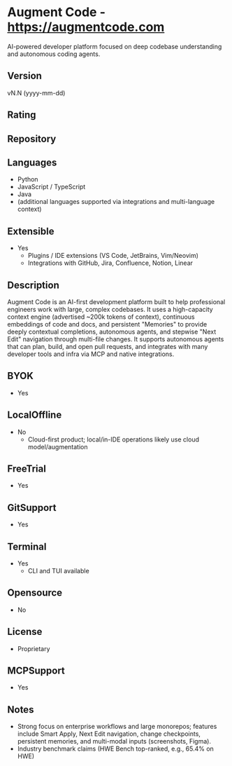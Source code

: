 # Augment Code - https://augmentcode.com
AI-powered developer platform focused on deep codebase understanding and autonomous coding agents.

## Version
vN.N (yyyy-mm-dd)

## Rating
  

## Repository


## Languages
- Python
- JavaScript / TypeScript
- Java
- (additional languages supported via integrations and multi-language context)

## Extensible
- Yes
  - Plugins / IDE extensions (VS Code, JetBrains, Vim/Neovim)
  - Integrations with GitHub, Jira, Confluence, Notion, Linear

## Description
Augment Code is an AI-first development platform built to help professional engineers work with large, complex codebases. It uses a high-capacity context engine (advertised ~200k tokens of context), continuous embeddings of code and docs, and persistent "Memories" to provide deeply contextual completions, autonomous agents, and stepwise "Next Edit" navigation through multi-file changes. It supports autonomous agents that can plan, build, and open pull requests, and integrates with many developer tools and infra via MCP and native integrations.

## BYOK
- Yes

## LocalOffline
- No
  - Cloud-first product; local/in-IDE operations likely use cloud model/augmentation

## FreeTrial
- Yes

## GitSupport
- Yes

## Terminal
- Yes 
  - CLI and TUI available

## Opensource
- No

## License
- Proprietary

## MCPSupport
- Yes

## Notes
- Strong focus on enterprise workflows and large monorepos; features include Smart Apply, Next Edit navigation, change checkpoints, persistent memories, and multi-modal inputs (screenshots, Figma).
- Industry benchmark claims (HWE Bench top-ranked, e.g., 65.4% on HWE) 
